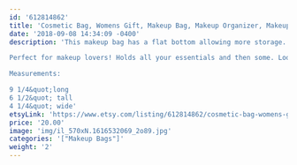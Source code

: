```yaml
---
id: '612814862'
title: 'Cosmetic Bag, Womens Gift, Makeup Bag, Makeup Organizer, Makeup Case, Best Friend Gift, Makeup, Gift for Her, Makeup Storage'
date: '2018-09-08 14:34:09 -0400'
description: 'This makeup bag has a flat bottom allowing more storage. Versatile and great for travel. Lined with sturdy interfacing allowing durability and ProSoft® Food Safe Waterproof PUL Fabric to wipe clean during use. Each stand up bag has a strong metal zipper. Fabric pattern image will vary slightly and be unique for each bag.

Perfect for makeup lovers! Holds all your essentials and then some. Looks adorable on any vanity or bathroom sink! 

Measurements:

9 1/4&quot;long
6 1/2&quot; tall
4 1/4&quot; wide'
etsyLink: 'https://www.etsy.com/listing/612814862/cosmetic-bag-womens-gift-makeup-bag?utm_source=synctostaticsite&utm_medium=api&utm_campaign=api'
price: '20.00'
image: 'img/il_570xN.1616532069_2o89.jpg'
categories: '["Makeup Bags"]'
weight: '2'
---
```

